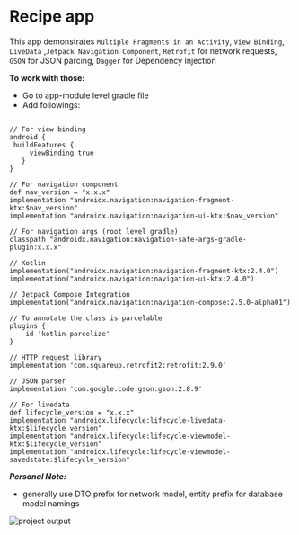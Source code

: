 
# Recipe app

This app demonstrates `Multiple Fragments in an Activity`, `View Binding`, `LiveData`  ,`Jetpack Navigation Component`, `Retrofit` for network requests, `GSON` for JSON parcing, `Dagger` for  Dependency Injection

**To work with those:**

- Go to app-module level gradle file
- Add followings:

```   
  
// For view binding  
android {  
 buildFeatures {     
	 viewBinding true    
   }  
}  
  
// For navigation component  
def nav_version = "x.x.x" 
implementation "androidx.navigation:navigation-fragment-ktx:$nav_version" 
implementation "androidx.navigation:navigation-ui-ktx:$nav_version"  
  
// For navigation args (root level gradle)  
classpath "androidx.navigation:navigation-safe-args-gradle-plugin:x.x.x"  
  
// Kotlin  
implementation("androidx.navigation:navigation-fragment-ktx:2.4.0")  
implementation("androidx.navigation:navigation-ui-ktx:2.4.0")  
  
// Jetpack Compose Integration  
implementation("androidx.navigation:navigation-compose:2.5.0-alpha01")  
  
// To annotate the class is parcelable  
plugins {  
	id 'kotlin-parcelize'
}  
  
// HTTP request library  
implementation 'com.squareup.retrofit2:retrofit:2.9.0'  
  
// JSON parser  
implementation 'com.google.code.gson:gson:2.8.9'  
  
// For livedata  
def lifecycle_version = "x.x.x"  
implementation "androidx.lifecycle:lifecycle-livedata-ktx:$lifecycle_version" 
implementation "androidx.lifecycle:lifecycle-viewmodel-ktx:$lifecycle_version" 
implementation "androidx.lifecycle:lifecycle-viewmodel-savedstate:$lifecycle_version"  
```   
***Personal Note:***

- generally use DTO prefix for network model, entity prefix for database model namings

![project output](assets/img.png)